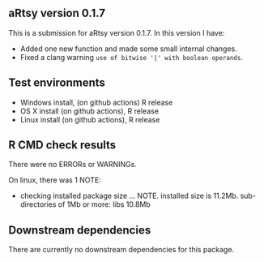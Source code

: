 ## aRtsy version 0.1.7
This is a submission for aRtsy version 0.1.7. In this version I have:

* Added one new function and made some small internal changes.
* Fixed a clang warning `use of bitwise '|' with boolean operands`.

## Test environments
* Windows install, (on github actions) R release
* OS X install (on github actions), R release
* Linux install (on github actions), R release

## R CMD check results
There were no ERRORs or WARNINGs.

On linux, there was 1 NOTE:

* checking installed package size ... NOTE. installed size is 11.2Mb. sub-directories of 1Mb or more: libs 10.8Mb

## Downstream dependencies
There are currently no downstream dependencies for this package.

